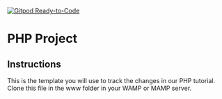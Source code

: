 [![Gitpod Ready-to-Code](https://img.shields.io/badge/Gitpod-Ready--to--Code-blue?logo=gitpod)](https://gitpod.io/#https://github.com/PasLoin/php-course) 

# PHP Project


## Instructions
This is the template you will use to track the changes in our PHP tutorial. Clone this file in the www folder in your WAMP or MAMP server.

